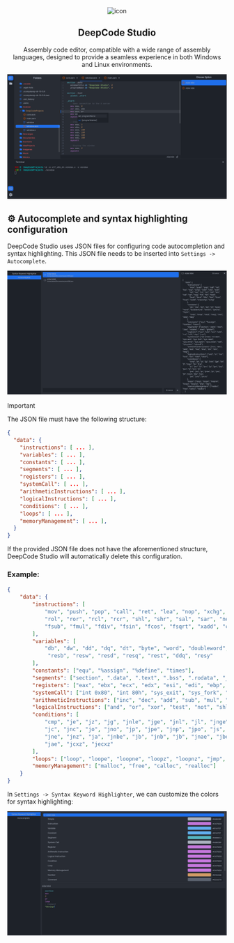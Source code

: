 <div align="center" class="tip" markdown="1" style>

<img src="https://github.com/Daniel0110000/DeepCodeStudio/blob/master/ic_launcher.png" alt="icon" width="100" height="100">

## DeepCode Studio

Assembly code editor, compatible with a wide range of assembly languages, designed to provide a seamless experience in both Windows and Linux environments.

![screenshot](images/screenshot.png)
</div>

## ⚙️ Autocomplete and syntax highlighting configuration
DeepCode Studio uses JSON files for configuring code autocompletion and syntax highlighting. This JSON file needs to be inserted into `Settings -> Autocomplete`.

![](images/autocomplete-settings-screenshot.png)

> [!IMPORTANT]
> The JSON file must have the following structure:
> ```json
> {
>   "data": {
>     "instructions": [ ... ],
>     "variables": [ ... ],
>     "constants": [ ... ],
>     "segments": [ ... ],
>     "registers": [ ... ],
>     "systemCall": [ ... ],
>     "arithmeticInstructions": [ ... ],
>     "logicalInstructions": [ ... ],
>     "conditions": [ ... ],
>     "loops": [ ... ],
>     "memoryManagement": [ ... ],
>   }
> }
> ```
> If the provided JSON file does not have the aforementioned structure, DeepCode Studio will automatically delete this configuration.
### Example:
```json
{
    "data": {
        "instructions": [
            "mov", "push", "pop", "call", "ret", "lea", "nop", "xchg", "cwd", "cdq", "wait",
            "rol", "ror", "rcl", "rcr", "shl", "shr", "sal", "sar", "neg", "fld", "fst", "fadd",
            "fsub", "fmul", "fdiv", "fsin", "fcos", "fsqrt", "xadd", "cmpxchg", "xchg"
        ],
        "variables": [
            "db", "dw", "dd", "dq", "dt", "byte", "word", "doubleword", "dword", "qword", "tbyte",
             "resb", "resw", "resd", "resq", "rest", "ddq", "resy"
        ],
        "constants": ["equ", "%assign", "%define", "times"],
        "segments": ["section", ".data", ".text", ".bss", ".rodata", "_start", "global"],
        "registers": ["eax", "ebx", "ecx", "edx", "esi", "edi", "ebp", "esp"],
        "systemCall": ["int 0x80", "int 80h", "sys_exit", "sys_fork", "sys_read", "sys_write", "sys_open", "sys_close", "call", "sys_exec", "syscall"],
        "arithmeticInstructions": ["inc", "dec", "add", "sub", "mul", "imul", "div", "idiv", "neg"],
        "logicalInstructions": ["and", "or", "xor", "test", "not", "shld", "shrd"],
        "conditions": [
            "cmp", "je", "jz", "jg", "jnle", "jge", "jnl", "jl", "jnge", "jle", "jng",
            "jc", "jnc", "jo", "jno", "jp", "jpe", "jnp", "jpo", "js", "jns", "jz",
            "jne", "jnz", "ja", "jnbe", "jb", "jnb", "jb", "jnae", "jbe", "jna",
            "jae", "jcxz", "jecxz"
        ],
        "loops": ["loop", "loope", "loopne", "loopz", "loopnz", "jmp", "rep"],
        "memoryManagement": ["malloc", "free", "calloc", "realloc"]
    }
}
```

In `Settings -> Syntax Keyword Highlighter`, we can customize the colors for syntax highlighting:

![](images/syntax-keyword-settings-screenshot.png)

